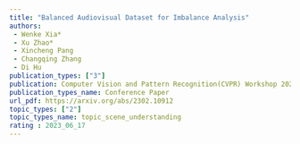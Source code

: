```yaml
---  
title: "Balanced Audiovisual Dataset for Imbalance Analysis"  
authors:  
 - Wenke Xia*
 - Xu Zhao*
 - Xincheng Pang
 - Changqing Zhang
 - Di Hu 
publication_types: ["3"]  
publication: Computer Vision and Pattern Recognition(CVPR) Workshop 2023
publication_types_name: Conference Paper
url_pdf: https://arxiv.org/abs/2302.10912
topic_types: ["2"]
topic_types_name: topic_scene_understanding
rating : 2023_06_17
---  
```

